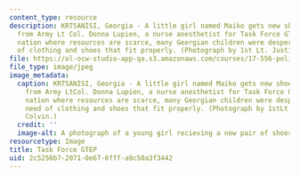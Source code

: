 ```yaml
---
content_type: resource
description: KRTSANISI, Georgia - A little girl named Maiko gets new shoes and socks
  from Army Lt Col. Donna Lupien, a nurse anesthetist for Task Force GTEP. In a developing
  nation where resources are scarce, many Georgian children were desperately in need
  of clothing and shoes that fit properly. (Photograph by 1st Lt. Justin M. Colvin.)
file: https://ol-ocw-studio-app-qa.s3.amazonaws.com/courses/17-556-political-economy-of-development-spring-2003/2c5256b720710e676fffa9c50a3f3442_17-556s03.jpg
file_type: image/jpeg
image_metadata:
  caption: KRTSANISI, Georgia - A little girl named Maiko gets new shoes and socks
    from Army LtCol. Donna Lupien, a nurse anesthetist for Task Force GTEP. In a developing
    nation where resources are scarce, many Georgian children were desperately in
    need of clothing and shoes that fit properly. (Photograph by 1stLt. Justin M.
    Colvin.)
  credit: ''
  image-alt: A photograph of a young girl recieving a new pair of shoes and socks.
resourcetype: Image
title: Task Force GTEP
uid: 2c5256b7-2071-0e67-6fff-a9c50a3f3442
---
```

